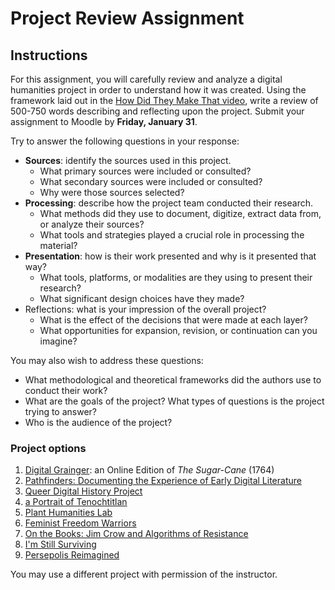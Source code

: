 # Project Review Assignment

## Instructions

For this assignment, you will carefully review and analyze a digital humanities project in order to understand how it was created. Using the framework laid out in the [How Did They Make That video](https://miriamposner.com/blog/how-did-they-make-that-the-video/), write a review of 500-750 words describing and reflecting upon the project. Submit your assignment to Moodle by **Friday, January 31**.

Try to answer the following questions in your response: 

- **Sources**: identify the sources used in this project.
	- What primary sources were included or consulted?
	- What secondary sources were included or consulted?
	- Why were those sources selected?
- **Processing**: describe how the project team conducted their research.
	- What methods did they use to document, digitize, extract data from, or analyze their sources?
	- What tools and strategies played a crucial role in processing the material?
- **Presentation**: how is their work presented and why is it presented that way?
	- What tools, platforms, or modalities are they using to present their research?
	- What significant design choices have they made?
- Reflections: what is your impression of the overall project? 
	- What is the effect of the decisions that were made at each layer?
	- What opportunities for expansion, revision, or continuation can you imagine?

You may also wish to address these questions:

- What methodological and theoretical frameworks did the authors use to conduct their work?
- What are the goals of the project? What types of questions is the project trying to answer?
- Who is the audience of the project?

### Project options

1. [Digital Grainger](https://digital-grainger.github.io/grainger/): an Online Edition of *The Sugar-Cane* (1764)
2. [Pathfinders: Documenting the Experience of Early Digital Literature](https://scalar.usc.edu/works/pathfinders/index)
3. [Queer Digital History Project](https://queerdigital.com/)
4. [a Portrait of Tenochtitlan](https://tenochtitlan.thomaskole.nl/)
5. [Plant Humanities Lab](https://lab.plant-humanities.org/)
6. [Feminist Freedom Warriors](http://feministfreedomwarriors.org/)
7. [On the Books: Jim Crow and Algorithms of Resistance](https://onthebooks.lib.unc.edu/)
8. [I'm Still Surviving](https://www.stillsurviving.net/)
9. [Persepolis Reimagined](https://persepolis.getty.edu/)

You may use a different project with permission of the instructor.